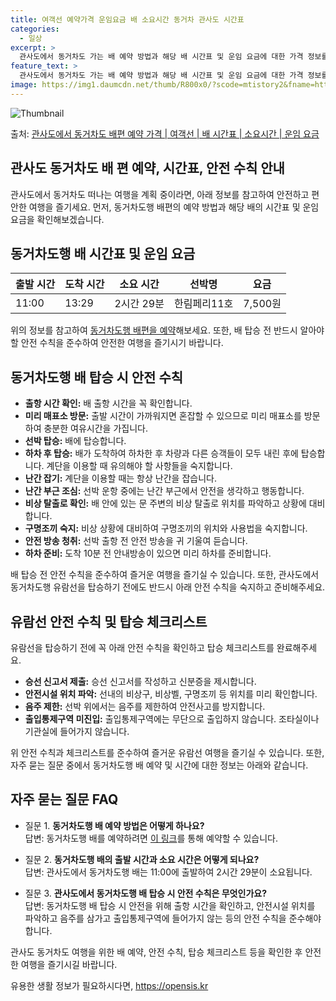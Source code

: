 ```yaml
---
title: 여객선 예약가격 운임요금 배 소요시간 동거차 관사도 시간표
categories:
  - 일상
excerpt: >
  관사도에서 동거차도 가는 배 예약 방법과 해당 배 시간표 및 운임 요금에 대한 가격 정보를 안내 드리겠습니다. 안전하고 재밋는 동거차도행 여행을 위해 아래 정보 참고하시기 바랍니다. 동거차도행 배편 예약하기 👈 클릭관사도에서 동거차도행 배 시간표출발 시간도착 시간소요 시간선박명요금11:0013:292시간 29분한림페리11호7,500원동거차도행 배편 예약하기 👈 클릭관사도에서 동거차도행 여객선 탑승 시 이용수칙여객선 탑승 시 필수적으로 알아야 할 안전수칙들. 1) 출항 시간 확인: 배 출항 시간을 꼭 확인합니다. 2) 미리 매표소 방문: 출발 시간이 가까워지면 혼잡할 수 있으므로 미리 매표소를 방문하여 충분한 여유시간을 가집니다. 3) 선박 탑승: 배에 탑승합니다. 4) 하차 후 탑승: 배가 도착하여 하차..
feature_text: >
  관사도에서 동거차도 가는 배 예약 방법과 해당 배 시간표 및 운임 요금에 대한 가격 정보를 안내 드리겠습니다. 안전하고 재밋는 동거차도행 여행을 위해 아래 정보 참고하시기 바랍니다. 동거차도행 배편 예약하기 👈 클릭관사도에서 동거차도행 배 시간표출발 시간도착 시간소요 시간선박명요금11:0013:292시간 29분한림페리11호7,500원동거차도행 배편 예약하기 👈 클릭관사도에서 동거차도행 여객선 탑승 시 이용수칙여객선 탑승 시 필수적으로 알아야 할 안전수칙들. 1) 출항 시간 확인: 배 출항 시간을 꼭 확인합니다. 2) 미리 매표소 방문: 출발 시간이 가까워지면 혼잡할 수 있으므로 미리 매표소를 방문하여 충분한 여유시간을 가집니다. 3) 선박 탑승: 배에 탑승합니다. 4) 하차 후 탑승: 배가 도착하여 하차..
image: https://img1.daumcdn.net/thumb/R800x0/?scode=mtistory2&fname=https%3A%2F%2Fblog.kakaocdn.net%2Fdn%2FbXQzHE%2FbtsHB6q46iO%2FFU1maXXLVa13XIqhIBtxGK%2Fimg.webp
---
```


![Thumbnail](https://img1.daumcdn.net/thumb/R800x0/?scode=mtistory2&fname=https%3A%2F%2Fblog.kakaocdn.net%2Fdn%2FbXQzHE%2FbtsHB6q46iO%2FFU1maXXLVa13XIqhIBtxGK%2Fimg.webp)

<p>출처: <a href="https://opensis.kr/entry/%EA%B4%80%EC%82%AC%EB%8F%84%EC%97%90%EC%84%9C-%EB%8F%99%EA%B1%B0%EC%B0%A8%EB%8F%84-%EB%B0%B0%ED%8E%B8-%EC%98%88%EC%95%BD-%EA%B0%80%EA%B2%A9-%EC%97%AC%EA%B0%9D%EC%84%A0-%EB%B0%B0-%EC%8B%9C%EA%B0%84%ED%91%9C-%EC%86%8C%EC%9A%94%EC%8B%9C%EA%B0%84-%EC%9A%B4%EC%9E%84-%EC%9A%94%EA%B8%88" rel="dofollow">관사도에서 동거차도 배편 예약 가격 | 여객선 | 배 시간표 | 소요시간 | 운임 요금</a> </p>

## 관사도 동거차도 배 편 예약, 시간표, 안전 수칙 안내

관사도에서 동거차도 떠나는 여행을 계획 중이라면, 아래 정보를 참고하여 안전하고 편안한 여행을 즐기세요. 먼저, 동거차도행 배편의 예약
방법과 해당 배의 시간표 및 운임 요금을 확인해보겠습니다.

## 동거차도행 배 시간표 및 운임 요금

출발 시간 | 도착 시간 | 소요 시간 | 선박명 | 요금  
---|---|---|---|---  
11:00 | 13:29 | 2시간 29분 | 한림페리11호 | 7,500원  
  
위의 정보를 참고하여 [동거차도행 배편을 예약](https://opensis.kr/entry/%EA%B4%80%EC%82%AC%EB%8F%84%EC%97%90%EC%84%9C-%EB%8F%99%EA%B1%B0%EC%B0%A8%EB%8F%84-%EB%B0%B0%ED%8E%B8-%EC%98%88%EC%95%BD-%EA%B0%80%EA%B2%A9-%EC%97%AC%EA%B0%9D%EC%84%A0-%EB%B0%B0-%EC%8B%9C%EA%B0%84%ED%91%9C-%EC%86%8C%EC%9A%94%EC%8B%9C%EA%B0%84-%EC%9A%B4%EC%9E%84-%EC%9A%94%EA%B8%88)해보세요. 또한, 배 탑승 전 반드시 알아야 할 안전 수칙을 준수하여 안전한
여행을 즐기시기 바랍니다.

## 동거차도행 배 탑승 시 안전 수칙

  * **출항 시간 확인:** 배 출항 시간을 꼭 확인합니다.
  * **미리 매표소 방문:** 출발 시간이 가까워지면 혼잡할 수 있으므로 미리 매표소를 방문하여 충분한 여유시간을 가집니다.
  * **선박 탑승:** 배에 탑승합니다.
  * **하차 후 탑승:** 배가 도착하여 하차한 후 차량과 다른 승객들이 모두 내린 후에 탑승합니다. 계단을 이용할 때 유의해야 할 사항들을 숙지합니다.
  * **난간 잡기:** 계단을 이용할 때는 항상 난간을 잡습니다.
  * **난간 부근 조심:** 선박 운항 중에는 난간 부근에서 안전을 생각하고 행동합니다.
  * **비상 탈출로 확인:** 배 안에 있는 문 주변의 비상 탈출로 위치를 파악하고 상황에 대비합니다.
  * **구명조끼 숙지:** 비상 상황에 대비하여 구명조끼의 위치와 사용법을 숙지합니다.
  * **안전 방송 청취:** 선박 출항 전 안전 방송을 귀 기울여 듣습니다.
  * **하차 준비:** 도착 10분 전 안내방송이 있으면 미리 하차를 준비합니다.

배 탑승 전 안전 수칙을 준수하여 즐거운 여행을 즐기실 수 있습니다. 또한, 관사도에서 동거차도행 유람선을 탑승하기 전에도 반드시 아래 안전
수칙을 숙지하고 준비해주세요.

## 유람선 안전 수칙 및 탑승 체크리스트

유람선을 탑승하기 전에 꼭 아래 안전 수칙을 확인하고 탑승 체크리스트를 완료해주세요.

  * **승선 신고서 제출:** 승선 신고서를 작성하고 신분증을 제시합니다.
  * **안전시설 위치 파악:** 선내의 비상구, 비상벨, 구명조끼 등 위치를 미리 확인합니다.
  * **음주 제한:** 선박 위에서는 음주를 제한하여 안전사고를 방지합니다.
  * **출입통제구역 미진입:** 출입통제구역에는 무단으로 출입하지 않습니다. 조타실이나 기관실에 들어가지 않습니다.

위 안전 수칙과 체크리스트를 준수하여 즐거운 유람선 여행을 즐기실 수 있습니다. 또한, 자주 묻는 질문 중에서 동거차도행 배 예약 및 시간에
대한 정보는 아래와 같습니다.

## 자주 묻는 질문 FAQ

  * 질문 1. **동거차도행 배 예약 방법은 어떻게 하나요?**  
답변: 동거차도행 배를 예약하려면 [이 링크](https://opensis.kr/entry/%EA%B4%80%EC%82%AC%EB%8F%84%EC%97%90%EC%84%9C-%EB%8F%99%EA%B1%B0%EC%B0%A8%EB%8F%84-%EB%B0%B0%ED%8E%B8-%EC%98%88%EC%95%BD-%EA%B0%80%EA%B2%A9-%EC%97%AC%EA%B0%9D%EC%84%A0-%EB%B0%B0-%EC%8B%9C%EA%B0%84%ED%91%9C-%EC%86%8C%EC%9A%94%EC%8B%9C%EA%B0%84-%EC%9A%B4%EC%9E%84-%EC%9A%94%EA%B8%88)를 통해 예약할 수 있습니다.

  * 질문 2. **동거차도행 배의 출발 시간과 소요 시간은 어떻게 되나요?**  
답변: 관사도에서 동거차도행 배는 11:00에 출발하여 2시간 29분이 소요됩니다.

  * 질문 3. **관사도에서 동거차도행 배 탑승 시 안전 수칙은 무엇인가요?**  
답변: 동거차도행 배 탑승 시 안전을 위해 출항 시간을 확인하고, 안전시설 위치를 파악하고 음주를 삼가고 출입통제구역에 들어가지 않는 등의
안전 수칙을 준수해야 합니다.

관사도 동거차도 여행을 위한 배 예약, 안전 수칙, 탑승 체크리스트 등을 확인한 후 안전한 여행을 즐기시길 바랍니다.

 

유용한 생활 정보가 필요하시다면, <a href="https://opensis.kr" rel="dofollow">https://opensis.kr</a>



